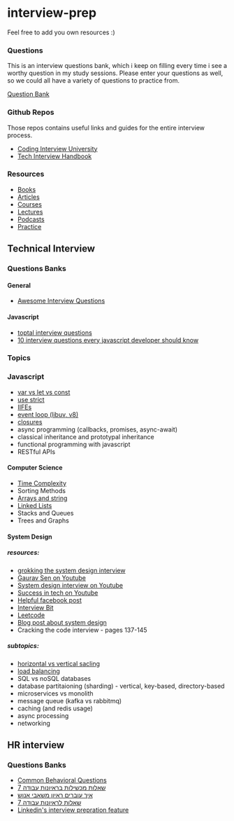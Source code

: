 # interview-prep

Feel free to add you own resources :)

### Questions

This is an interview questions bank, which i keep on filling every time i see a worthy question in my study sessions.
Please enter your questions as well, so we could all have a variety of questions to practice from.

[Question Bank](Question-Bank.md)

### Github Repos
Those repos contains useful links and guides for the  entire interview process.
* [Coding Interview University](https://github.com/jwasham/coding-interview-university)
* [Tech Interview Handbook](https://github.com/yangshun/tech-interview-handbook)

### Resources
* [Books](Resources/Books.md)
* [Articles](Resources/Articles.md)
* [Courses](Resources/Courses.md)
* [Lectures](Resources/Lectures.md)
* [Podcasts](Resources/Podcasts.md)
* [Practice](Resources/Practice.md)

## Technical Interview

### Questions Banks
#### General
* [Awesome Interview Questions](https://github.com/MaximAbramchuck/awesome-interview-questions)

#### Javascript
* [toptal interview questions](https://www.toptal.com/javascript/interview-questions)
* [10 interview questions every javascript developer should know](https://medium.com/javascript-scene/10-interview-questions-every-javascript-developer-should-know-6fa6bdf5ad95)


### Topics

### Javascript
* [var vs let vs const](JavaScript/variables.md)
* [use strict](JavaScript/strict-mode.md)
* [IIFEs](JavaScript/IIFE.md)
* [event loop (libuv, v8)](JavaScript/event-loop.md)
* [closures](JavaScript/closures.md)
* async programming (callbacks, promises, async-await)
* classical inheritance and prototypal inheritance
* functional programming with javascript
* RESTful APIs

#### Computer Science 
* [Time Complexity](ComputerScience/Time-Complexity.md)
* Sorting Methods
* [Arrays and string](ComputerScience/Arrays-and-Strings.md)
* [Linked Lists](ComputerScience/Linked-lists.md)
* Stacks and Queues
* Trees and Graphs

#### System Design
##### resources:
* [grokking the system design interview](https://www.educative.io/courses/grokking-the-system-design-interview/m2ygV4E81AR)
* [Gaurav Sen on Youtube](https://www.youtube.com/channel/UCRPMAqdtSgd0Ipeef7iFsKw)
* [System design interview on Youtube](https://www.youtube.com/channel/UC9vLsnF6QPYuH51njmIooCQ?fbclid=IwAR3qP2ZxL-WQCMQBMQkOaQTWUMLSL7pEPmpu3TTWTVp3wPM_iFOrUoRfKWk&app=desktop)
* [Success in tech on Youtube](https://www.youtube.com/playlist?list=PLA8lYuzFlBqAy6dkZHj5VxUAaqr4vwrka)
* [Helpful facebook post](https://www.facebook.com/groups/hitechproblems/permalink/1018215478580841/)
* [Interview Bit](https://www.interviewbit.com/courses/system-design/?fbclid=IwAR3b1sKvSIdkKiKx2T6U6j2X1LMretipVIyb9jsI0lMl_EWN20dawzaKgBA)
* [Leetcode](https://leetcode.com/discuss/interview-question/system-design?currentPage=1&fbclid=IwAR1xNF_-e5R3V0-VFsyvjC5PVJrS1JtYogaf8kXuoM06uc9JgU1ohQLK2-E&orderBy=hot&query=)
* [Blog post about system design](https://orrsella.com/2016/05/28/preparing-for-a-system-architecture-interview/?fbclid=IwAR2ujOLNCLkbsu21L5KFV3y4nL-iFDSwMiJB-cgCqXSJ8NlhJC4l08EVGcA)
* Cracking the code interview - pages 137-145
##### subtopics:
* [horizontal vs vertical sacling](SystemDesign/Scaling.md)
* [load balancing](SystemDesign/Load-Balancing.md)
* SQL vs noSQL databases
* database partitaioning (sharding) - vertical, key-based,  directory-based 
* microservices vs monolith
* message queue (kafka vs rabbitmq)
* caching (and redis usage)
* async processing
* networking

## HR interview
### Questions Banks
* [Common Behavioral Questions](https://yangshun.github.io/tech-interview-handbook/behavioral-questions/)
* [7 שאלות מכשילות בראיונות עבודה](https://bit.ly/35LmdcE)
* [איך עוברים ראיון משאבי אנוש](https://www.dialog.co.il/new-world/work-search/blogs/hr-interview-part-1/)
* [7 שאלות לראיונות עבודה](https://bit.ly/2YR9TGb)
* [Linkedin's interview prepration feature](https://www.linkedin.com/interview-prep/assessments/urn:li:fs_assessment:(1,a)/question/urn:li:fs_assessmentQuestion:(10011,aq11)/)
